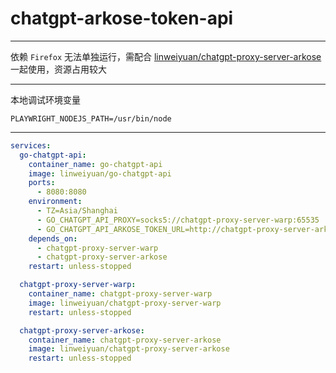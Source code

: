 # chatgpt-arkose-token-api

---

依赖 `Firefox`
无法单独运行，需配合 [linweiyuan/chatgpt-proxy-server-arkose](https://github.com/linweiyuan/docker-services/tree/main/linweiyuan/chatgpt-proxy-server-arkose)
一起使用，资源占用较大

---

本地调试环境变量

`PLAYWRIGHT_NODEJS_PATH=/usr/bin/node`

---

```yaml
services:
  go-chatgpt-api:
    container_name: go-chatgpt-api
    image: linweiyuan/go-chatgpt-api
    ports:
      - 8080:8080
    environment:
      - TZ=Asia/Shanghai
      - GO_CHATGPT_API_PROXY=socks5://chatgpt-proxy-server-warp:65535
      - GO_CHATGPT_API_ARKOSE_TOKEN_URL=http://chatgpt-proxy-server-arkose:8081/token
    depends_on:
      - chatgpt-proxy-server-warp
      - chatgpt-proxy-server-arkose
    restart: unless-stopped

  chatgpt-proxy-server-warp:
    container_name: chatgpt-proxy-server-warp
    image: linweiyuan/chatgpt-proxy-server-warp
    restart: unless-stopped

  chatgpt-proxy-server-arkose:
    container_name: chatgpt-proxy-server-arkose
    image: linweiyuan/chatgpt-proxy-server-arkose
    restart: unless-stopped
```
